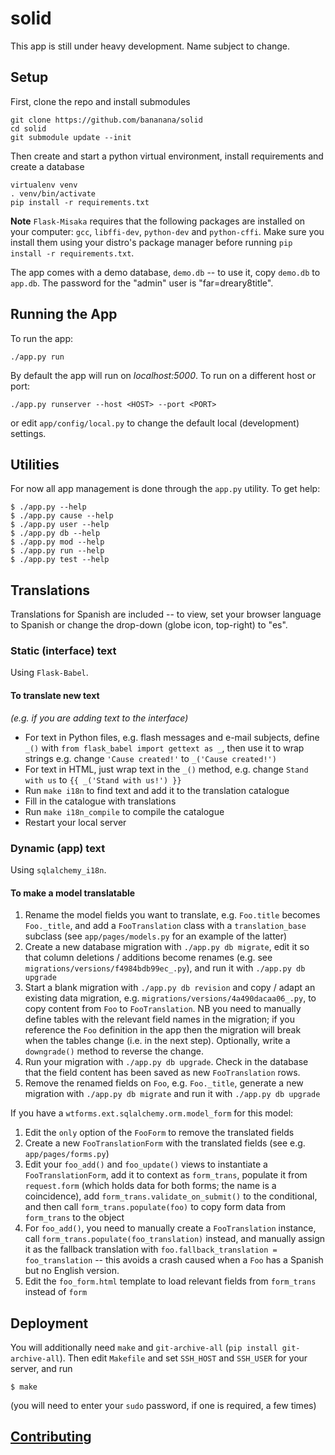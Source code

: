 # solid

This app is still under heavy development. Name subject to change.

## Setup

First, clone the repo and install submodules

    git clone https://github.com/bananana/solid
    cd solid
    git submodule update --init

Then create and start a python virtual environment, install requirements and
create a database

    virtualenv venv
    . venv/bin/activate
    pip install -r requirements.txt

**Note** `Flask-Misaka` requires that the following packages are installed on
your computer: `gcc`, `libffi-dev`, `python-dev` and `python-cffi`. Make sure
you install them using your distro's package manager before running `pip install
-r requirements.txt`.

The app comes with a demo database, `demo.db` -- to use it, copy `demo.db` to
`app.db`. The password for the "admin" user is "far=dreary8title".

## Running the App

To run the app:

    ./app.py run

By default the app will run on *localhost:5000*. To run on a different host or
port:

    ./app.py runserver --host <HOST> --port <PORT>

or edit `app/config/local.py` to change the default local (development)
settings.

## Utilities

For now all app management is done through the `app.py` utility. To get help:

    $ ./app.py --help
    $ ./app.py cause --help
    $ ./app.py user --help
    $ ./app.py db --help
    $ ./app.py mod --help
    $ ./app.py run --help
    $ ./app.py test --help

## Translations

Translations for Spanish are included -- to view, set your browser language to
Spanish or change the drop-down (globe icon, top-right) to "es".

### Static (interface) text

Using `Flask-Babel`. 

#### To translate new text 

_(e.g. if you are adding text to the interface)_

 * For text in Python files, e.g. flash messages and e-mail subjects, define
     `_()` with `from flask_babel import gettext as _`, then use it to wrap
     strings e.g. change `'Cause created!'` to `_('Cause created!')`
 * For text in HTML, just wrap text in the `_()` method, e.g. change 
   `Stand with us` to `{{ _('Stand with us!') }}`
 * Run `make i18n` to find text and add it to the translation catalogue
 * Fill in the catalogue with translations
 * Run `make i18n_compile` to compile the catalogue
 * Restart your local server

### Dynamic (app) text

Using `sqlalchemy_i18n`. 

#### To make a model translatable

 1. Rename the model fields you want to translate, e.g. `Foo.title` becomes
     `Foo._title`, and add a `FooTranslation` class with a `translation_base`
     subclass (see `app/pages/models.py` for an example of the latter)
 1. Create a new database migration with `./app.py db migrate`, edit it so
     that column deletions / additions become renames (e.g. see
     `migrations/versions/f4984bdb99ec_.py`), and run it with `./app.py db upgrade`
 1. Start a blank migration with `./app.py db revision` and copy / adapt an
     existing data migration, e.g.  `migrations/versions/4a490dacaa06_.py`, to
     copy content from `Foo` to `FooTranslation`. NB you need to
     manually define tables with the relevant field names in the migration; if
     you reference the `Foo` definition in the app then the migration will break
     when the tables change (i.e. in the next step). Optionally, write a
     `downgrade()` method to reverse the change.
 1. Run your migration with `./app.py db upgrade`. Check in the database that the
     field content has been saved as new `FooTranslation` rows.
 1. Remove the renamed fields on `Foo`, e.g. `Foo._title`, generate a new
    migration with `./app.py db migrate` and run it with `./app.py db upgrade`

If you have a `wtforms.ext.sqlalchemy.orm.model_form` for this model:

 1. Edit the `only` option of the `FooForm` to remove the translated fields
 1. Create a new `FooTranslationForm` with the translated fields (see e.g.
    `app/pages/forms.py`)
 1. Edit your `foo_add()` and `foo_update()` views to instantiate a
    `FooTranslationForm`, add it to context as `form_trans`, populate it from
    `request.form` (which holds data for both forms; the name is a coincidence),
    add `form_trans.validate_on_submit()` to the conditional, and then call
    `form_trans.populate(foo)` to copy form data from `form_trans` to the object
 1. For `foo_add()`, you need to manually create a `FooTranslation` instance,
    call `form_trans.populate(foo_translation)` instead, and manually assign it
    as the fallback translation with `foo.fallback_translation = foo_translation`
    -- this avoids a crash caused when a `Foo` has a Spanish but no English
    version.
 1. Edit the `foo_form.html` template to load relevant fields from `form_trans`
    instead of `form`

## Deployment

You will additionally need `make` and `git-archive-all` 
(`pip install git-archive-all`). Then edit `Makefile` and set `SSH_HOST` and
`SSH_USER` for your server, and run

    $ make

(you will need to enter your `sudo` password, if one is required, a few times)

## [Contributing](CONTRIBUTING.md)
